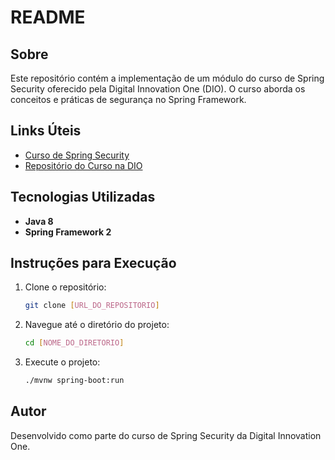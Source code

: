 # README

## Sobre

Este repositório contém a implementação de um módulo do curso de Spring Security oferecido pela Digital Innovation One (DIO). O curso aborda os conceitos e práticas de segurança no Spring Framework.

## Links Úteis

- [Curso de Spring Security](https://glysns.gitbook.io/spring-framework/spring-security/untitled)
- [Repositório do Curso na DIO](https://github.com/digitalinnovationone/dio-springboot)

## Tecnologias Utilizadas

- **Java 8**
- **Spring Framework 2**

## Instruções para Execução

1. Clone o repositório:
   ```bash
   git clone [URL_DO_REPOSITORIO]
   ```
2. Navegue até o diretório do projeto:
   ```bash
   cd [NOME_DO_DIRETORIO]
   ```
3. Execute o projeto:
   ```bash
   ./mvnw spring-boot:run
   ```

## Autor

Desenvolvido como parte do curso de Spring Security da Digital Innovation One.

